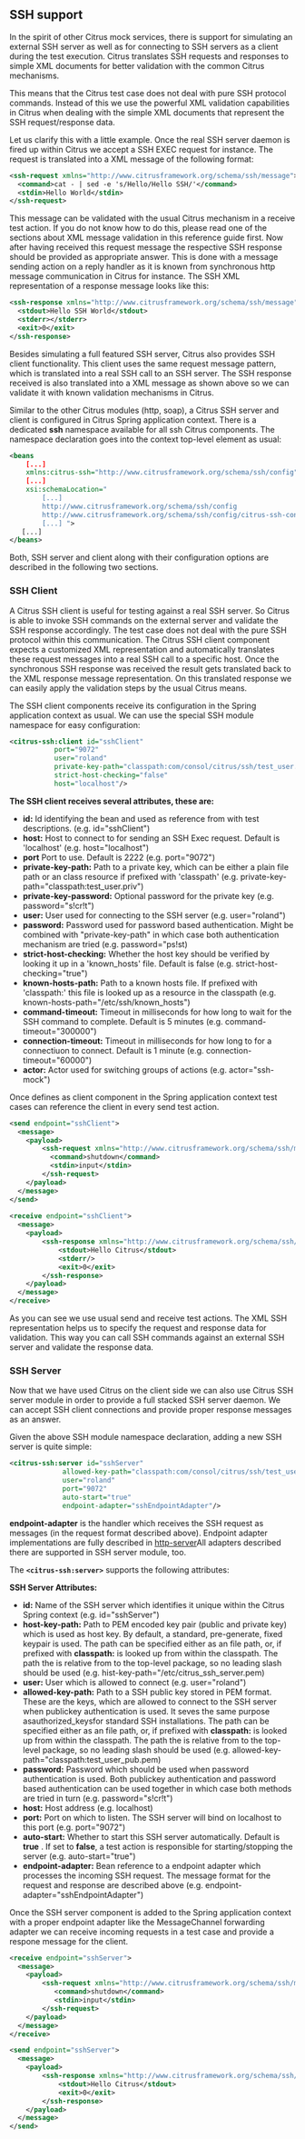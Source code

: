 ## SSH support

In the spirit of other Citrus mock services, there is support for simulating an external SSH server as well as for connecting to SSH servers as a client during the test execution. Citrus translates SSH requests and responses to simple XML documents for better validation with the common Citrus mechanisms.

This means that the Citrus test case does not deal with pure SSH protocol commands. Instead of this we use the powerful XML validation capabilities in Citrus when dealing with the simple XML documents that represent the SSH request/response data.

Let us clarify this with a little example. Once the real SSH server daemon is fired up within Citrus we accept a SSH EXEC request for instance. The request is translated into a XML message of the following format:

```xml
<ssh-request xmlns="http://www.citrusframework.org/schema/ssh/message">
  <command>cat - | sed -e 's/Hello/Hello SSH/'</command>
  <stdin>Hello World</stdin>
</ssh-request>
```

This message can be validated with the usual Citrus mechanism in a receive test action. If you do not know how to do this, please read one of the sections about XML message validation in this reference guide first. Now after having received this request message the respective SSH response should be provided as appropriate answer. This is done with a message sending action on a reply handler as it is known from synchronous http message communication in Citrus for instance. The SSH XML representation of a response message looks like this:

```xml
<ssh-response xmlns="http://www.citrusframework.org/schema/ssh/message">
  <stdout>Hello SSH World</stdout>
  <stderr></stderr>
  <exit>0</exit>
</ssh-response>
```

Besides simulating a full featured SSH server, Citrus also provides SSH client functionality. This client uses the same request message pattern, which is translated into a real SSH call to an SSH server. The SSH response received is also translated into a XML message as shown above so we can validate it with known validation mechanisms in Citrus.

Similar to the other Citrus modules (http, soap), a Citrus SSH server and client is configured in Citrus Spring application context. There is a dedicated **ssh** namespace available for all ssh Citrus components. The namespace declaration goes into the context top-level element as usual:

```xml
<beans 
    [...]
    xmlns:citrus-ssh="http://www.citrusframework.org/schema/ssh/config"
    [...]
    xsi:schemaLocation="
        [...]
        http://www.citrusframework.org/schema/ssh/config
        http://www.citrusframework.org/schema/ssh/config/citrus-ssh-config.xsd
        [...] ">
   [...]
</beans>
```

Both, SSH server and client along with their configuration options are described in the following two sections.

### SSH Client

A Citrus SSH client is useful for testing against a real SSH server. So Citrus is able to invoke SSH commands on the external server and validate the SSH response accordingly. The test case does not deal with the pure SSH protocol within this communication. The Citrus SSH client component expects a customized XML representation and automatically translates these request messages into a real SSH call to a specific host. Once the synchronous SSH response was received the result gets translated back to the XML response message representation. On this translated response we can easily apply the validation steps by the usual Citrus means.

The SSH client components receive its configuration in the Spring application context as usual. We can use the special SSH module namespace for easy configuration:

```xml
<citrus-ssh:client id="sshClient"
           port="9072"
           user="roland"
           private-key-path="classpath:com/consol/citrus/ssh/test_user.priv"
           strict-host-checking="false"
           host="localhost"/>
```

**The SSH client receives several attributes, these are:** 

*  **id:** Id identifying the bean and used as reference from with test descriptions. (e.g. id="sshClient")
*  **host:** Host to connect to for sending an SSH Exec request. Default is 'localhost' (e.g. host="localhost")
*  **port** Port to use. Default is 2222 (e.g. port="9072")
*  **private-key-path:** Path to a private key, which can be either a plain file path or an class resource if prefixed with 'classpath' (e.g. private-key-path="classpath:test_user.priv")
*  **private-key-password:** Optional password for the private key (e.g. password="s!cr!t")
*  **user:** User used for connecting to the SSH server (e.g. user="roland")
*  **password:** Password used for password based authentication. Might be combined with "private-key-path" in which case both authentication mechanism are tried (e.g. password="ps!st)
*  **strict-host-checking:** Whether the host key should be verified by looking it up in a 'known_hosts' file. Default is false (e.g. strict-host-checking="true")
*  **known-hosts-path:** Path to a known hosts file. If prefixed with 'classpath:' this file is looked up as a resource in the classpath (e.g. known-hosts-path="/etc/ssh/known_hosts")
*  **command-timeout:** Timeout in milliseconds for how long to wait for the SSH command to complete. Default is 5 minutes (e.g. command-timeout="300000")
*  **connection-timeout:** Timeout in milliseconds for how long to for a connectiuon to connect. Default is 1 minute (e.g. connection-timeout="60000")
*  **actor:** Actor used for switching groups of actions (e.g. actor="ssh-mock")

Once defines as client component in the Spring application context test cases can reference the client in every send test action.

```xml
<send endpoint="sshClient">
  <message>
    <payload>
        <ssh-request xmlns="http://www.citrusframework.org/schema/ssh/message">
          <command>shutdown</command>
          <stdin>input</stdin>
        </ssh-request>
    </payload>
  </message>
</send>
  
<receive endpoint="sshClient">
  <message>
    <payload>
        <ssh-response xmlns="http://www.citrusframework.org/schema/ssh/message">
            <stdout>Hello Citrus</stdout>
            <stderr/>
            <exit>0</exit>
        </ssh-response>
    </payload>
  </message>
</receive>
```

As you can see we use usual send and receive test actions. The XML SSH representation helps us to specify the request and response data for validation. This way you can call SSH commands against an external SSH server and validate the response data.

### SSH Server

Now that we have used Citrus on the client side we can also use Citrus SSH server module in order to provide a full stacked SSH server daemon. We can accept SSH client connections and provide proper response messages as an answer.

Given the above SSH module namespace declaration, adding a new SSH server is quite simple:

```xml
<citrus-ssh:server id="sshServer"
             allowed-key-path="classpath:com/consol/citrus/ssh/test_user_pub.pem"
             user="roland"
             port="9072"
             auto-start="true"
             endpoint-adapter="sshEndpointAdapter"/>
```

**endpoint-adapter** is the handler which receives the SSH request as messages (in the request format described above). Endpoint adapter implementations are fully described in [http-server](http-server)All adapters described there are supported in SSH server module, too.

The **`<citrus-ssh:server>`** supports the following attributes:

**SSH Server Attributes:** 

*  **id:** Name of the SSH server which identifies it unique within the Citrus Spring context (e.g. id="sshServer")
*  **host-key-path:** Path to PEM encoded key pair (public and private key) which is used as host key. By default, a standard, pre-generate, fixed keypair is used. The path can be specified either as an file path, or, if prefixed with **classpath:** is looked up from within the classpath. The path the is relative from to the top-level package, so no leading slash should be used (e.g. hist-key-path="/etc/citrus_ssh_server.pem)
*  **user:** User which is allowed to connect (e.g. user="roland")
*  **allowed-key-path:** Path to a SSH public key stored in PEM format. These are the keys, which are allowed to connect to the SSH server when publickey authentication is used. It seves the same purpose asauthorized_keysfor standard SSH installations. The path can be specified either as an file path, or, if prefixed with **classpath:** is looked up from within the classpath. The path the is relative from to the top-level package, so no leading slash should be used (e.g. allowed-key-path="classpath:test_user_pub.pem)
*  **password:** Password which should be used when password authentication is used. Both publickey authentication and password based authentication can be used together in which case both methods are tried in turn (e.g. password="s!cr!t")
*  **host:** Host address (e.g. localhost)
*  **port:** Port on which to listen. The SSH server will bind on localhost to this port (e.g. port="9072")
*  **auto-start:** Whether to start this SSH server automatically. Default is **true** . If set to **false**, a test action is responsible for starting/stopping the server (e.g. auto-start="true")
*  **endpoint-adapter:** Bean reference to a endpoint adapter which processes the incoming SSH request. The message format for the request and response are described above (e.g. endpoint-adapter="sshEndpointAdapter")

Once the SSH server component is added to the Spring application context with a proper endpoint adapter like the MessageChannel forwarding adapter we can receive incoming requests in a test case and provide a respone message for the client.

```xml
<receive endpoint="sshServer">
  <message>
    <payload>
        <ssh-request xmlns="http://www.citrusframework.org/schema/ssh/message">
           <command>shutdown</command>
           <stdin>input</stdin>
        </ssh-request>
    </payload>
  </message>
</receive>

<send endpoint="sshServer">
  <message>
    <payload>
        <ssh-response xmlns="http://www.citrusframework.org/schema/ssh/message">
            <stdout>Hello Citrus</stdout>
            <exit>0</exit>
        </ssh-response>
    </payload>
  </message>
</send>
```

